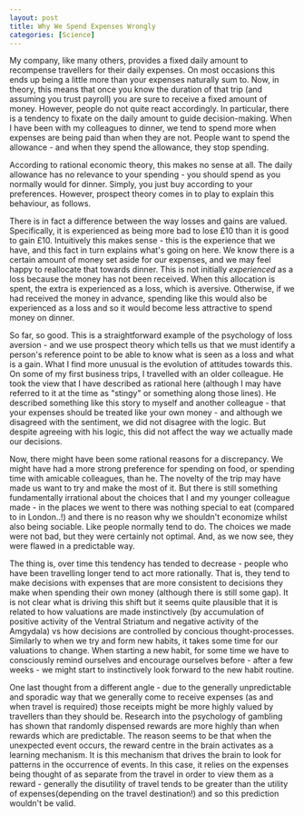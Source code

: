 ```yaml
---
layout: post
title: Why We Spend Expenses Wrongly
categories: [Science] 
---
```

My company, like many others, provides a fixed daily amount to recompense travellers for their daily expenses. On most occasions this ends up being a little more than your expenses naturally sum to. Now, in theory, this means that once you know the duration of that trip (and assuming you trust payroll) you are sure to receive a fixed amount of money. However, people do not quite react accordingly. In particular, there is a tendency to fixate on the daily amount to guide decision-making. When I have been with my colleagues to dinner, we tend to spend more when expenses are being paid than when they are not. People want to spend the allowance - and when they spend the allowance, they stop spending.  

According to rational economic theory, this makes no sense at all. The daily allowance has no relevance to your spending - you should spend as you normally would for dinner. Simply, you just buy according to your preferences. However, prospect theory comes in to play to explain this behaviour, as follows.  
<!--more-->
There is in fact a difference between the way losses and gains are valued. Specifically, it is experienced as being more bad to lose £10 than it is good to gain £10. Intuitively this makes sense - this is the experience that we have, and this fact in turn explains what's going on here. We know there is a certain amount of money set aside for our expenses, and we may feel happy to reallocate that towards dinner. This is not initially <i>experienced</i> as a loss because the money has not been received. When this allocation is spent, the extra is experienced as a loss, which is aversive. Otherwise, if we had received the money in advance, spending like this would also be experienced as a loss and so it would become less attractive to spend money on dinner.  

So far, so good. This is a straightforward example of the psychology of loss aversion - and we use prospect theory which tells us that we must identify a person's reference point to be able to know what is seen as a loss and what is a gain. What I find more unusual is the evolution of attitudes towards this. On some of my first business trips, I travelled with an older colleague. He took the view that I have described as rational here (although I may have referred to it at the time as "stingy" or something along those lines). He described something like this story to myself and another colleague - that your expenses should be treated like your own money - and although we disagreed with the sentiment, we did not disagree with the logic. But despite agreeing with his logic, this did not affect the way we actually made our decisions.  

Now, there might have been some rational reasons for a discrepancy. We might have had a more strong preference for spending on food, or spending time with amicable colleagues, than he. The novelty of the trip may have made us want to try and make the most of it. But there is still something fundamentally irrational about the choices that I and my younger colleague made - in the places we went to there was nothing special to eat (compared to in London..!) and there is no reason why we shouldn't economize whilst also being sociable. Like people normally tend to do. The choices we made were not bad, but they were certainly not optimal. And, as we now see, they were flawed in a predictable way. 

The thing is, over time this tendency has tended to decrease - people who have been travelling longer tend to act more rationally. That is, they tend to make decisions with expenses that are more consistent to decisions they make when spending their own money (although there is still some gap). It is not clear what is driving this shift but it seems quite plausible that it is related to how valuations are made instinctively (by accumulation of positive activity of the Ventral Striatum and negative activity of the Amgydala) vs how decisions are controlled by concious thought-processes. Similarly to when we try and form new habits, it takes some time for our valuations to change. When starting a new habit, for some time we have to consciously remind ourselves and encourage ourselves before - after a few weeks - we might start to instinctively look forward to the new habit routine.  

One last thought from a different angle - due to the generally unpredictable and sporadic way that we generally come to receive expenses (as and when travel is required) those receipts might be more highly valued by travellers than they should be. Research into the psychology of gambling has shown that randomly dispensed rewards are more highly than when rewards which are predictable. The reason seems to be that when the unexpected event occurs, the reward centre in the brain activates as a learning mechanism. It is this mechanism that drives the brain to look for patterns in the occurrence of events. In this case, it relies on the expenses being thought of as separate from the travel in order to view them as a reward - generally the disutility of travel tends to be greater than the utility of expenses(depending on the travel destination!) and so this prediction wouldn't be valid.
